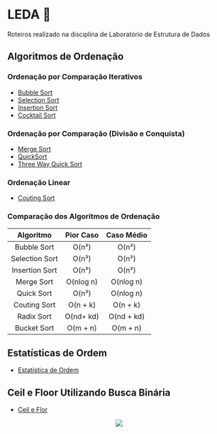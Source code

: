# LEDA :game_die:
Roteiros realizado na disciplina de Laboratório de Estrutura de Dados

## Algoritmos de Ordenação

### Ordenação por Comparação Iterativos

* [Bubble Sort](/R01_SimpleSorting#-bubble-sort)
* [Selection Sort](/R01_SimpleSorting#-selection-sort)
* [Insertion Sort](/R01_SimpleSorting#-insertion-sort)
* [Cocktail Sort](/R01_SimpleSorting#-simultaneous-bubbleSort-cocktail-sort)

### Ordenação por Comparação (Divisão e Conquista)
* [Merge Sort](/R02_RecursiveSorting#-merge-sort)
* [QuickSort](/R02_RecursiveSorting#-quicksort)
* [Three Way Quick Sort](/R02_RecursiveSorting#-3-way-quicksort)

### Ordenação Linear
* [Couting Sort](/R03_LinearSorting#-couting-sort)


### Comparação dos Algoritmos de Ordenação

|   Algoritmo    | Pior Caso | Caso Médio |
|  :---------:   | :-------: | :--------: |
|  Bubble Sort   |   O(n²)   |   O(n²)    |
| Selection Sort |   O(n²)   |   O(n²)    |
| Insertion Sort |   O(n²)   |   O(n²)    |
|   Merge Sort   | O(nlog n) |  O(nlog n) |
|   Quick Sort   |   O(n²)   |  O(nlog n) |
|  Couting Sort  | O(n + k)  |  O(n + k)  |
|   Radix Sort   | O(nd+ kd) | O(nd + kd) |
|   Bucket Sort  |  O(m + n) |   O(m + n) |


## Estatísticas de Ordem
* [Estatística de Ordem](/R04_SelectionAndBinarySearch#estatística-de-ordem-utilizando-selection)

## Ceil e Floor Utilizando Busca Binária
* [Ceil e Flor](/R04_SelectionAndBinarySearch#busca-binária)

<p align="center">
<img src="http://alumni.computacao.ufcg.edu.br/static/logica/images/logo.png"/>
</p>
